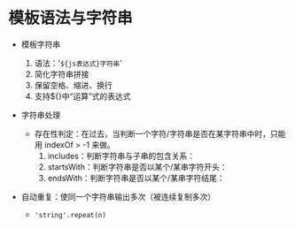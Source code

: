 # 模板语法与字符串

- 模板字符串
    1. 语法：'`${js表达式}字符串`'
    2. 简化字符串拼接
    3. 保留空格、缩进、换行
    4. 支持${}中“运算”式的表达式

- 字符串处理
    - 存在性判定：在过去，当判断一个字符/字符串是否在某字符串中时，只能用 indexOf > -1 来做。
        1. includes：判断字符串与子串的包含关系：
        2. startsWith：判断字符串是否以某个/某串字符开头：
        3. endsWith：判断字符串是否以某个/某串字符结尾：

- 自动重复：使同一个字符串输出多次（被连续复制多次）
    - `'string'.repeat(n)`
